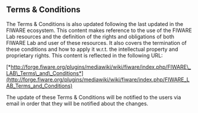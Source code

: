 ## Terms & Conditions

The Terms & Conditions is also updated following the last updated in the
FIWARE ecosystem. This content makes reference to the use of the FIWARE
Lab resources and the definition of the rights and obligations of both
FIWARE Lab and user of these resources. It also covers the termination of these
conditions and how to apply it w.r.t. the intellectual property
and proprietary rights. This content is reflected in the following URL:

[*http://forge.fiware.org/plugins/mediawiki/wiki/fiware/index.php/FIWARE\_LAB\_Terms\_and\_Conditions*](http://forge.fiware.org/plugins/mediawiki/wiki/fiware/index.php/FIWARE_LAB_Terms_and_Conditions)

The update of these Terms & Conditions will be notified to the users via
email in order that they will be notified about the changes.